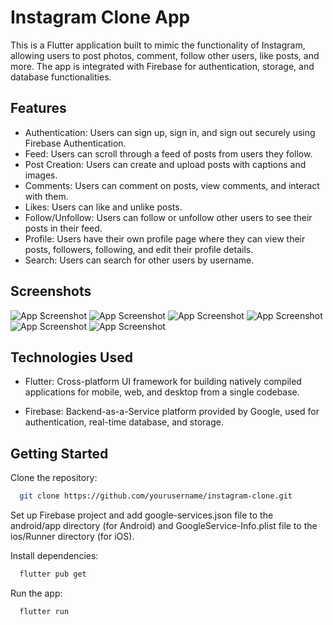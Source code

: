 
# Instagram Clone App

This is a Flutter application built to mimic the functionality of Instagram, allowing users to post photos, comment, follow other users, like posts, and more. The app is integrated with Firebase for authentication, storage, and database functionalities.

## Features

- Authentication: Users can sign up, sign in, and sign out securely using Firebase Authentication.
- Feed: Users can scroll through a feed of posts from users they follow.
- Post Creation: Users can create and upload posts with captions and images.
- Comments: Users can comment on posts, view comments, and interact with them.
- Likes: Users can like and unlike posts.
- Follow/Unfollow: Users can follow or unfollow other users to see their posts in their feed.
- Profile: Users have their own profile page where they can view their posts, followers, following, and edit their profile details.
- Search: Users can search for other users by username.
## Screenshots

![App Screenshot](https://github.com/Neel3301/Instagram-clone/blob/main/assets/ss/1.jpg)
![App Screenshot](https://github.com/Neel3301/Instagram-clone/blob/main/assets/ss/1.jpg)
![App Screenshot](https://github.com/Neel3301/Instagram-clone/blob/main/assets/ss/3.jpg)
![App Screenshot](https://github.com/Neel3301/Instagram-clone/blob/main/assets/ss/4.jpg)
![App Screenshot](https://github.com/Neel3301/Instagram-clone/blob/main/assets/ss/5.jpg)
![App Screenshot](https://github.com/Neel3301/Instagram-clone/blob/main/assets/ss/6.jpg)


## Technologies Used

- Flutter: Cross-platform UI framework for building natively compiled applications for mobile, web, and desktop from a single codebase.

- Firebase: Backend-as-a-Service platform provided by Google, used for authentication, real-time database, and storage.

## Getting Started

Clone the repository:

```bash
  git clone https://github.com/yourusername/instagram-clone.git
```

Set up Firebase project and add google-services.json file to the android/app directory (for Android) and GoogleService-Info.plist file to the ios/Runner directory (for iOS).

Install dependencies:

```bash
  flutter pub get
```

Run the app:

```bash
  flutter run
```

